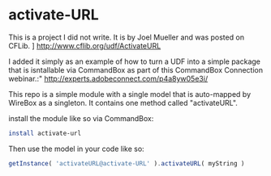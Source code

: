 # activate-URL

This is a project I did not write.  It is by Joel Mueller and was posted on CFLib. ]
http://www.cflib.org/udf/ActivateURL

I added it simply as an example of how to turn a UDF into a simple package that is isntallable via CommandBox as part of this CommandBox Connection webinar.:"
http://experts.adobeconnect.com/p4a8yw05e3i/

This repo is a simple module with a single model that is auto-mapped by WireBox as a singleton.  It contains one method called "activateURL".

install the module like so via CommandBox:
```bash
install activate-url
```

Then use the model in your code like so:

```javascript
getInstance( 'activateURL@activate-URL' ).activateURL( myString )
```
